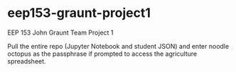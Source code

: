 # eep153-graunt-project1
EEP 153 John Graunt Team Project 1

Pull the entire repo (Jupyter Notebook and student JSON) and enter noodle octopus as the passphrase if prompted to access the agriculture spreadsheet.
